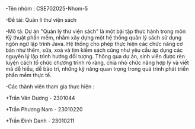 -Tên nhóm : CSE702025-Nhom-5

-Đề tài: Quản lí thư viện sách

-Mô tả: Dự án "Quản lý thư viện sách" là một bài tập thực hành trong môn Kỹ thuật phần mềm, nhằm xây dựng một hệ thống quản lý sách sử dụng ngôn ngữ lập trình Java. Hệ thống cho phép thực hiện các chức năng cơ bản như thêm, sửa, xoá và tìm kiếm sách cũng như yêu cầu áp dụng các nguyên lý lập trình hướng đối tượng. Thông qua dự án, sinh viên được rèn luyện cách tổ chức chương trình rõ ràng, chia nhỏ chức năng hợp lý và viết mã dễ hiểu, dễ bảo trì, những kỹ năng quan trọng trong quá trình phát triển phần mềm thực tế.

-Các thành viên tham gia thực hiện :

+Trần Văn Dương - 2301044

+Trần Phương Nam - 23010220

+Trần Đình Danh - 23010211

